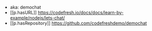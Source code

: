 


- aka: demochat
- [[p.hasURL]] https://codefresh.io/docs/docs/learn-by-example/nodejs/lets-chat/
- [[p.hasRepository]] https://github.com/codefreshdemo/demochat
